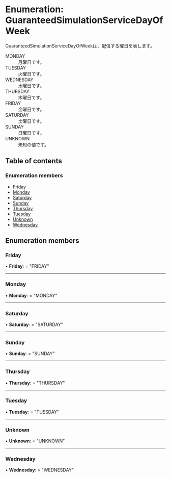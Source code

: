# Enumeration: GuaranteedSimulationServiceDayOfWeek


<div lang=\"ja\">GuaranteedSimulationServiceDayOfWeekは、配信する曜日を表します。</div>  <dl class=term>   <dt class=\"term__item\">MONDAY</dt>   <dd class=\"term__desc\"><span lang=\"ja\">月曜日です。</span></dd>   <dt class=\"term__item\">TUESDAY</dt>   <dd class=\"term__desc\"><span lang=\"ja\">火曜日です。</span></dd>   <dt class=\"term__item\">WEDNESDAY</dt>   <dd class=\"term__desc\"><span lang=\"ja\">水曜日です。</span></dd>   <dt class=\"term__item\">THURSDAY</dt>   <dd class=\"term__desc\"><span lang=\"ja\">木曜日です。</span></dd>   <dt class=\"term__item\">FRIDAY</dt>   <dd class=\"term__desc\"><span lang=\"ja\">金曜日です。</span></dd>   <dt class=\"term__item\">SATURDAY</dt>   <dd class=\"term__desc\"><span lang=\"ja\">土曜日です。</span></dd>   <dt class=\"term__item\">SUNDAY</dt>   <dd class=\"term__desc\"><span lang=\"ja\">日曜日です。</span></dd>   <dt class=\"term__item\">UNKNOWN</dt>   <dd class=\"term__desc\"><span lang=\"ja\">未知の値です。</span></dd> </dl>

## Table of contents

### Enumeration members

- [Friday](guaranteedsimulationservicedayofweek.md#friday)
- [Monday](guaranteedsimulationservicedayofweek.md#monday)
- [Saturday](guaranteedsimulationservicedayofweek.md#saturday)
- [Sunday](guaranteedsimulationservicedayofweek.md#sunday)
- [Thursday](guaranteedsimulationservicedayofweek.md#thursday)
- [Tuesday](guaranteedsimulationservicedayofweek.md#tuesday)
- [Unknown](guaranteedsimulationservicedayofweek.md#unknown)
- [Wednesday](guaranteedsimulationservicedayofweek.md#wednesday)

## Enumeration members

### Friday

• **Friday**: = "FRIDAY"

___

### Monday

• **Monday**: = "MONDAY"

___

### Saturday

• **Saturday**: = "SATURDAY"

___

### Sunday

• **Sunday**: = "SUNDAY"

___

### Thursday

• **Thursday**: = "THURSDAY"

___

### Tuesday

• **Tuesday**: = "TUESDAY"

___

### Unknown

• **Unknown**: = "UNKNOWN"

___

### Wednesday

• **Wednesday**: = "WEDNESDAY"
